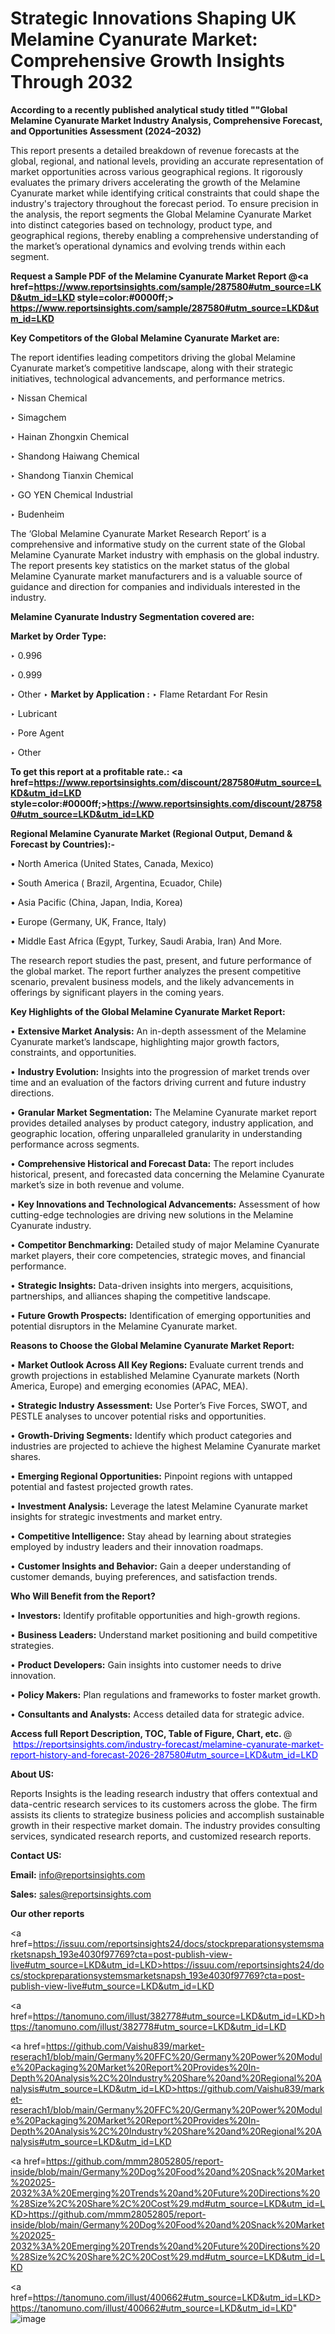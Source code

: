 # Strategic Innovations Shaping UK Melamine Cyanurate Market: Comprehensive Growth Insights Through 2032

<strong>According to a recently published analytical study titled ""Global Melamine Cyanurate Market Industry Analysis, Comprehensive Forecast, and Opportunities Assessment (2024–2032)</strong>

This report presents a detailed breakdown of revenue forecasts at the global, regional, and national levels, providing an accurate representation of market opportunities across various geographical regions. It rigorously evaluates the primary drivers accelerating the growth of the Melamine Cyanurate market while identifying critical constraints that could shape the industry's trajectory throughout the forecast period. To ensure precision in the analysis, the report segments the Global Melamine Cyanurate Market into distinct categories based on technology, product type, and geographical regions, thereby enabling a comprehensive understanding of the market’s operational dynamics and evolving trends within each segment.

<strong>Request a Sample PDF of the Melamine Cyanurate Market Report </strong><strong>@<a href=https://www.reportsinsights.com/sample/287580#utm_source=LKD&utm_id=LKD style=color:#0000ff;> https://www.reportsinsights.com/sample/287580#utm_source=LKD&utm_id=LKD</a></strong></font>

<strong>Key Competitors of the Global Melamine Cyanurate Market are:</strong>

The report identifies leading competitors driving the global Melamine Cyanurate market’s competitive landscape, along with their strategic initiatives, technological advancements, and performance metrics.

‣ Nissan Chemical

‣ Simagchem

‣ Hainan Zhongxin Chemical

‣ Shandong Haiwang Chemical

‣ Shandong Tianxin Chemical

‣ GO YEN Chemical Industrial

‣ Budenheim

The ‘Global Melamine Cyanurate Market Research Report’ is a comprehensive and informative study on the current state of the Global Melamine Cyanurate Market industry with emphasis on the global industry. The report presents key statistics on the market status of the global Melamine Cyanurate market manufacturers and is a valuable source of guidance and direction for companies and individuals interested in the industry.

<strong>Melamine Cyanurate Industry Segmentation covered are:</strong>

<strong>Market by Order Type: </strong>

‣ 0.996

‣ 0.999

‣ Other
‣ 
<strong>Market by Application :</strong>
‣ Flame Retardant For Resin

‣ Lubricant

‣ Pore Agent

‣ Other

<strong>To get this report at a profitable rate.: <a href=https://www.reportsinsights.com/discount/287580#utm_source=LKD&utm_id=LKD style=color:#0000ff;>https://www.reportsinsights.com/discount/287580#utm_source=LKD&utm_id=LKD</a></strong></font>

<strong>Regional Melamine Cyanurate Market (Regional Output, Demand &amp; Forecast by Countries):-</strong>

• North America (United States, Canada, Mexico)

• South America ( Brazil, Argentina, Ecuador, Chile)

• Asia Pacific (China, Japan, India, Korea)

• Europe (Germany, UK, France, Italy)

• Middle East Africa (Egypt, Turkey, Saudi Arabia, Iran) And More.

The research report studies the past, present, and future performance of the global market. The report further analyzes the present competitive scenario, prevalent business models, and the likely advancements in offerings by significant players in the coming years.

<strong>Key Highlights of the Global Melamine Cyanurate Market Report:</strong>

• <strong>Extensive Market Analysis:</strong> An in-depth assessment of the Melamine Cyanurate market’s landscape, highlighting major growth factors, constraints, and opportunities.

• <strong>Industry Evolution:</strong> Insights into the progression of market trends over time and an evaluation of the factors driving current and future industry directions.

• <strong>Granular Market Segmentation:</strong> The Melamine Cyanurate market report provides detailed analyses by product category, industry application, and geographic location, offering unparalleled granularity in understanding performance across segments.

• <strong>Comprehensive Historical and Forecast Data:</strong> The report includes historical, present, and forecasted data concerning the Melamine Cyanurate market’s size in both revenue and volume.

• <strong>Key Innovations and Technological Advancements:</strong> Assessment of how cutting-edge technologies are driving new solutions in the Melamine Cyanurate industry.

• <strong>Competitor Benchmarking:</strong> Detailed study of major Melamine Cyanurate market players, their core competencies, strategic moves, and financial performance.

• <strong>Strategic Insights:</strong> Data-driven insights into mergers, acquisitions, partnerships, and alliances shaping the competitive landscape.

• <strong>Future Growth Prospects:</strong> Identification of emerging opportunities and potential disruptors in the Melamine Cyanurate market.

<strong>Reasons to Choose the Global Melamine Cyanurate Market Report:</strong>

• <strong>Market Outlook Across All Key Regions:</strong> Evaluate current trends and growth projections in established Melamine Cyanurate markets (North America, Europe) and emerging economies (APAC, MEA).

• <strong>Strategic Industry Assessment:</strong> Use Porter’s Five Forces, SWOT, and PESTLE analyses to uncover potential risks and opportunities.

• <strong>Growth-Driving Segments:</strong> Identify which product categories and industries are projected to achieve the highest Melamine Cyanurate market shares.

• <strong>Emerging Regional Opportunities:</strong> Pinpoint regions with untapped potential and fastest projected growth rates.

• <strong>Investment Analysis:</strong> Leverage the latest Melamine Cyanurate market insights for strategic investments and market entry.

• <strong>Competitive Intelligence:</strong> Stay ahead by learning about strategies employed by industry leaders and their innovation roadmaps.

• <strong>Customer Insights and Behavior:</strong> Gain a deeper understanding of customer demands, buying preferences, and satisfaction trends.

<strong>Who Will Benefit from the Report?</strong>

• <strong>Investors:</strong> Identify profitable opportunities and high-growth regions.

• <strong>Business Leaders:</strong> Understand market positioning and build competitive strategies.

• <strong>Product Developers:</strong> Gain insights into customer needs to drive innovation.

• <strong>Policy Makers:</strong> Plan regulations and frameworks to foster market growth.

• <strong>Consultants and Analysts:</strong> Access detailed data for strategic advice.
</ul>
<strong>Access full Report Description, TOC, Table of Figure, Chart, etc. </strong>@  <a href=https://reportsinsights.com/industry-forecast/melamine-cyanurate-market-report-history-and-forecast-2026-287580#utm_source=LKD&utm_id=LKD style=color:#0000ff;>https://reportsinsights.com/industry-forecast/melamine-cyanurate-market-report-history-and-forecast-2026-287580#utm_source=LKD&utm_id=LKD</a></font>

<strong><strong>About US</strong>:</strong>

Reports Insights is the leading research industry that offers contextual and data-centric research services to its customers across the globe. The firm assists its clients to strategize business policies and accomplish sustainable growth in their respective market domain. The industry provides consulting services, syndicated research reports, and customized research reports.

<strong>Contact US:</strong>

<p class=""""><b>Email:</b> <a href=mailto:info@reportsinsights.com>info@reportsinsights.com</a></p>
<p class=""""><b>Sales:</b> <a href=mailto:sales@reportsinsights.com>sales@reportsinsights.com</a></p>

<strong>Our other reports</strong>

<a href=https://issuu.com/reportsinsights24/docs/stockpreparationsystemsmarketsnapsh_193e4030f97769?cta=post-publish-view-live#utm_source=LKD&utm_id=LKD>https://issuu.com/reportsinsights24/docs/stockpreparationsystemsmarketsnapsh_193e4030f97769?cta=post-publish-view-live#utm_source=LKD&utm_id=LKD</a>

<a href=https://tanomuno.com/illust/382778#utm_source=LKD&utm_id=LKD>https://tanomuno.com/illust/382778#utm_source=LKD&utm_id=LKD</a>

<a href=https://github.com/Vaishu839/market-reserach1/blob/main/Germany%20FFC%20/Germany%20Power%20Module%20Packaging%20Market%20Report%20Provides%20In-Depth%20Analysis%2C%20Industry%20Share%20and%20Regional%20Analysis#utm_source=LKD&utm_id=LKD>https://github.com/Vaishu839/market-reserach1/blob/main/Germany%20FFC%20/Germany%20Power%20Module%20Packaging%20Market%20Report%20Provides%20In-Depth%20Analysis%2C%20Industry%20Share%20and%20Regional%20Analysis#utm_source=LKD&utm_id=LKD</a>

<a href=https://github.com/mmm28052805/report-inside/blob/main/Germany%20Dog%20Food%20and%20Snack%20Market%202025-2032%3A%20Emerging%20Trends%20and%20Future%20Directions%20%28Size%2C%20Share%2C%20Cost%29.md#utm_source=LKD&utm_id=LKD>https://github.com/mmm28052805/report-inside/blob/main/Germany%20Dog%20Food%20and%20Snack%20Market%202025-2032%3A%20Emerging%20Trends%20and%20Future%20Directions%20%28Size%2C%20Share%2C%20Cost%29.md#utm_source=LKD&utm_id=LKD</a>

<a href=https://tanomuno.com/illust/400662#utm_source=LKD&utm_id=LKD>https://tanomuno.com/illust/400662#utm_source=LKD&utm_id=LKD</a>"
![image](https://github.com/user-attachments/assets/f914a2d6-09c4-4a43-9b0d-1ba66b131598)
